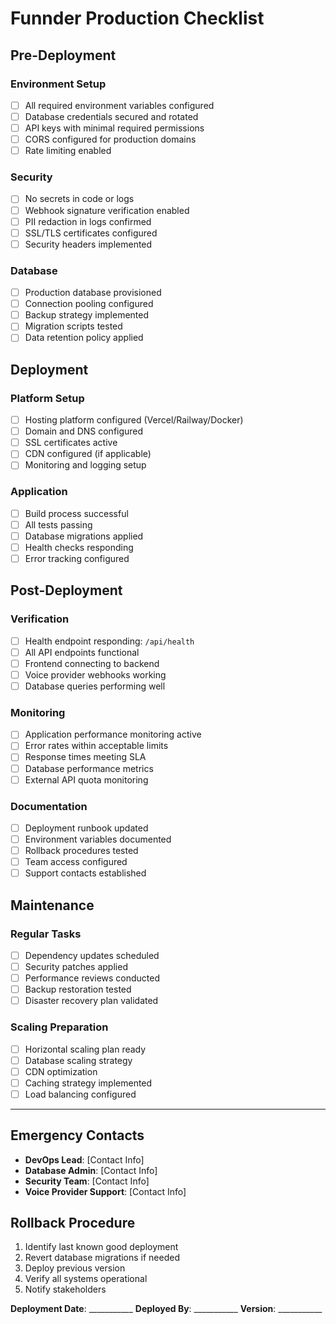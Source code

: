 # Funnder Production Checklist

## Pre-Deployment

### Environment Setup
- [ ] All required environment variables configured
- [ ] Database credentials secured and rotated
- [ ] API keys with minimal required permissions
- [ ] CORS configured for production domains
- [ ] Rate limiting enabled

### Security
- [ ] No secrets in code or logs
- [ ] Webhook signature verification enabled
- [ ] PII redaction in logs confirmed
- [ ] SSL/TLS certificates configured
- [ ] Security headers implemented

### Database
- [ ] Production database provisioned
- [ ] Connection pooling configured
- [ ] Backup strategy implemented
- [ ] Migration scripts tested
- [ ] Data retention policy applied

## Deployment

### Platform Setup
- [ ] Hosting platform configured (Vercel/Railway/Docker)
- [ ] Domain and DNS configured
- [ ] SSL certificates active
- [ ] CDN configured (if applicable)
- [ ] Monitoring and logging setup

### Application
- [ ] Build process successful
- [ ] All tests passing
- [ ] Database migrations applied
- [ ] Health checks responding
- [ ] Error tracking configured

## Post-Deployment

### Verification
- [ ] Health endpoint responding: `/api/health`
- [ ] All API endpoints functional
- [ ] Frontend connecting to backend
- [ ] Voice provider webhooks working
- [ ] Database queries performing well

### Monitoring
- [ ] Application performance monitoring active
- [ ] Error rates within acceptable limits
- [ ] Response times meeting SLA
- [ ] Database performance metrics
- [ ] External API quota monitoring

### Documentation
- [ ] Deployment runbook updated
- [ ] Environment variables documented
- [ ] Rollback procedures tested
- [ ] Team access configured
- [ ] Support contacts established

## Maintenance

### Regular Tasks
- [ ] Dependency updates scheduled
- [ ] Security patches applied
- [ ] Performance reviews conducted
- [ ] Backup restoration tested
- [ ] Disaster recovery plan validated

### Scaling Preparation
- [ ] Horizontal scaling plan ready
- [ ] Database scaling strategy
- [ ] CDN optimization
- [ ] Caching strategy implemented
- [ ] Load balancing configured

---

## Emergency Contacts
- **DevOps Lead**: [Contact Info]
- **Database Admin**: [Contact Info]
- **Security Team**: [Contact Info]
- **Voice Provider Support**: [Contact Info]

## Rollback Procedure
1. Identify last known good deployment
2. Revert database migrations if needed
3. Deploy previous version
4. Verify all systems operational
5. Notify stakeholders

**Deployment Date**: ___________
**Deployed By**: ___________
**Version**: ___________

